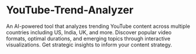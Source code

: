 # YouTube-Trend-Analyzer
An AI-powered tool that analyzes trending YouTube content across multiple countries including US, India, UK, and more. Discover popular video formats, optimal durations, and emerging topics through interactive visualizations. Get strategic insights to inform your content strategy.
